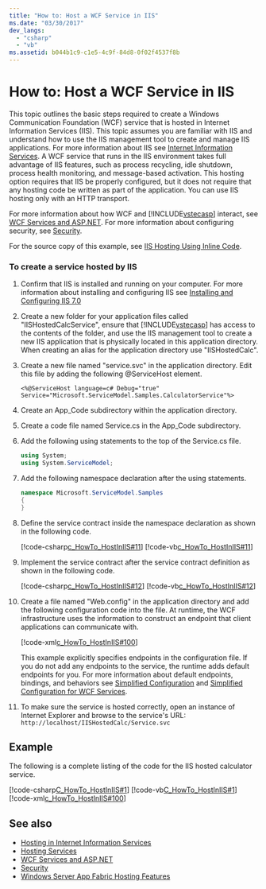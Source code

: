 ```yaml
---
title: "How to: Host a WCF Service in IIS"
ms.date: "03/30/2017"
dev_langs: 
  - "csharp"
  - "vb"
ms.assetid: b044b1c9-c1e5-4c9f-84d8-0f02f4537f8b
---
```

# How to: Host a WCF Service in IIS
This topic outlines the basic steps required to create a Windows Communication Foundation (WCF) service that is hosted in Internet Information Services (IIS). This topic assumes you are familiar with IIS and understand how to use the IIS management tool to create and manage IIS applications. For more information about IIS see [Internet Information Services](https://go.microsoft.com/fwlink/?LinkId=132449). A WCF service that runs in the IIS environment takes full advantage of IIS features, such as process recycling, idle shutdown, process health monitoring, and message-based activation. This hosting option requires that IIS be properly configured, but it does not require that any hosting code be written as part of the application. You can use IIS hosting only with an HTTP transport.  
  
 For more information about how WCF and [!INCLUDE[vstecasp](../../../../includes/vstecasp-md.md)] interact, see [WCF Services and ASP.NET](../../../../docs/framework/wcf/feature-details/wcf-services-and-aspnet.md). For more information about configuring security, see [Security](../../../../docs/framework/wcf/feature-details/security.md).  
  
 For the source copy of this example, see [IIS Hosting Using Inline Code](../../../../docs/framework/wcf/samples/iis-hosting-using-inline-code.md).  
  
### To create a service hosted by IIS  
  
1.  Confirm that IIS is installed and running on your computer. For more information about installing and configuring IIS see [Installing and Configuring IIS 7.0](https://go.microsoft.com/fwlink/?LinkID=132128)  
  
2.  Create a new folder for your application files called "IISHostedCalcService", ensure that [!INCLUDE[vstecasp](../../../../includes/vstecasp-md.md)] has access to the contents of the folder, and use the IIS management tool to create a new IIS application that is physically located in this application directory. When creating an alias for the application directory use "IISHostedCalc".  
  
3.  Create a new file named "service.svc" in the application directory. Edit this file by adding the following @ServiceHost element.  
  
    ```  
    <%@ServiceHost language=c# Debug="true" Service="Microsoft.ServiceModel.Samples.CalculatorService"%>  
    ```  
  
4.  Create an App_Code subdirectory within the application directory.  
  
5.  Create a code file named Service.cs in the App_Code subdirectory.  
  
6.  Add the following using statements to the top of the Service.cs file.  
  
    ```csharp  
    using System;  
    using System.ServiceModel;  
    ```  
  
7.  Add the following namespace declaration after the using statements.  
  
    ```csharp  
    namespace Microsoft.ServiceModel.Samples  
    {  
    }  
    ```  
  
8.  Define the service contract inside the namespace declaration as shown in the following code.  
  
     [!code-csharp[c_HowTo_HostInIIS#11](../../../../samples/snippets/csharp/VS_Snippets_CFX/c_howto_hostiniis/cs/source.cs#11)]
     [!code-vb[c_HowTo_HostInIIS#11](../../../../samples/snippets/visualbasic/VS_Snippets_CFX/c_howto_hostiniis/vb/source.vb#11)]  
  
9. Implement the service contract after the service contract definition as shown in the following code.  
  
     [!code-csharp[c_HowTo_HostInIIS#12](../../../../samples/snippets/csharp/VS_Snippets_CFX/c_howto_hostiniis/cs/source.cs#12)]
     [!code-vb[c_HowTo_HostInIIS#12](../../../../samples/snippets/visualbasic/VS_Snippets_CFX/c_howto_hostiniis/vb/source.vb#12)]  
  
10. Create a file named "Web.config" in the application directory and add the following configuration code into the file. At runtime, the WCF infrastructure uses the information to construct an endpoint that client applications can communicate with.  
  
     [!code-xml[c_HowTo_HostInIIS#100](../../../../samples/snippets/csharp/VS_Snippets_CFX/c_howto_hostiniis/common/web.config#100)]      
  
     This example explicitly specifies endpoints in the configuration file. If you do not add any endpoints to the service, the runtime adds default endpoints for you. For more information about default endpoints, bindings, and behaviors see [Simplified Configuration](../../../../docs/framework/wcf/simplified-configuration.md) and [Simplified Configuration for WCF Services](../../../../docs/framework/wcf/samples/simplified-configuration-for-wcf-services.md).  
  
11. To make sure the service is hosted correctly, open an instance of Internet Explorer and browse to the service's URL: `http://localhost/IISHostedCalc/Service.svc`  
  
## Example  
 The following is a complete listing of the code for the IIS hosted calculator service.  
  
 [!code-csharp[C_HowTo_HostInIIS#1](../../../../samples/snippets/csharp/VS_Snippets_CFX/c_howto_hostiniis/cs/source.cs#1)] 
 [!code-vb[C_HowTo_HostInIIS#1](../../../../samples/snippets/visualbasic/VS_Snippets_CFX/c_howto_hostiniis/vb/source.vb#1)] 
 [!code-xml[c_HowTo_HostInIIS#100](../../../../samples/snippets/csharp/VS_Snippets_CFX/c_howto_hostiniis/common/web.config#100)]  
  
## See also
- [Hosting in Internet Information Services](../../../../docs/framework/wcf/feature-details/hosting-in-internet-information-services.md)
- [Hosting Services](../../../../docs/framework/wcf/hosting-services.md)
- [WCF Services and ASP.NET](../../../../docs/framework/wcf/feature-details/wcf-services-and-aspnet.md)
- [Security](../../../../docs/framework/wcf/feature-details/security.md)
- [Windows Server App Fabric Hosting Features](https://go.microsoft.com/fwlink/?LinkId=201276)
